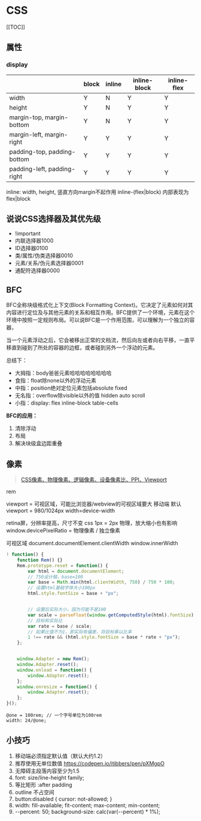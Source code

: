 # CSS

[[TOC]]

## 属性

### display

| | block | inline | inline-block | inline-flex |
| ---- | ---- | ---- | ---- | ---- |
| width | Y | N | Y | Y |
| height | Y | N | Y | Y |
| margin-top, margin-bottom | Y | N | Y | Y |
| margin-left, margin-right | Y | Y | Y | Y |
| padding-top, padding-bottom | Y | Y | Y | Y |
| padding-left, padding-right | Y | Y | Y | Y |

inline: width, height, 竖直方向margin不起作用
inline-(flex|block) 内部表现为flex|block

## 说说CSS选择器及其优先级

* !important
* 内联选择器1000
* ID选择器0100
* 类/属性/伪类选择器0010
* 元素/关系/伪元素选择器0001
* 通配符选择器0000

## BFC

BFC全称块级格式化上下文(Block Formatting Context)。它决定了元素如何对其内容进行定位及与其他元素的关系和相互作用。BFC提供了一个环境，元素在这个环境中按照一定规则布局。可以说BFC是一个作用范围，可以理解为一个独立的容器，

当一个元素浮动之后，它会被移出正常的文档流，然后向左或者向右平移，一直平移直到碰到了所处的容器的边框，或者碰到另外一个浮动的元素。

总结下：

 - 大拇指：body爸爸元素哈哈哈哈哈哈哈哈
 - 食指：float除none以外的浮动元素
 - 中指：position绝对定位元素包括absolute fixed
 - 无名指：overflow除visible以外的值 hidden auto scroll
 - 小指：display: flex inline-block table-cells

**BFC的应用：**

1. 清除浮动
2. 布局
3. 解决块级盒边距重叠


## 像素

> [CSS像素、物理像素、逻辑像素、设备像素比、PPI、Viewport](https://github.com/jawil/blog/issues/21)

rem

viewport = 可视区域，可能比浏览器/webview的可视区域要大
移动端 默认viewport = 980/1024px
width=device-width

retina屏，分辨率提高，尺寸不变
css 1px = 2px 物理，放大缩小也有影响
window.devicePixelRatio = 物理像素 / 独立像素

可视区域
document.documentElement.clientWidth
window.innerWidth

```js
! function() {
    function Rem() {}
    Rem.prototype.reset = function() {
        var html = document.documentElement;
        // 750设计稿，base=100
        var base = Math.min(html.clientWidth, 750) / 750 * 100;
        // 设置html基础字体大小100px
        html.style.fontSize = base + "px";


        // 设置后实际大小，因为可能不是100
        var scale = parseFloat(window.getComputedStyle(html).fontSize);
        // 目标和实际比
        var rate = base / scale;
        // 如果比值不为1，即实际有偏差，将目标乘以比率
        1 !== rate && (html.style.fontSize = base * rate + "px");
    };


    window.Adapter = new Rem();
    window.Adapter.reset();
    window.onload = function() {
        window.Adapter.reset();
    };
    window.onresize = function() {
        window.Adapter.reset();
    };
}();
```

```less
@one = 100rem; // 一个字号单位为100rem
width: 24/@one;
```

## 小技巧

1. 移动端必须指定默认值（默认大约1.2）
2. 推荐使用无单位数值 https://codepen.io/itibbers/pen/pXMgpO
3. 无障碍主段落内容至少为1.5
4. font: size/line-height family;
5. 等比矩形 :after padding
6. outline 不占空间
7. button:disabled { cursor: not-allowed; }
8. width: fill-available; fit-content; max-content; min-content;
9. --percent: 50; background-size: calc(var(--percent) * 1%);
